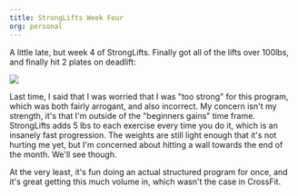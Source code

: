 ```yaml
---
title: StrongLifts Week Four
org: personal
---
```


A little late, but week 4 of StrongLifts. Finally got all of the lifts over
100lbs, and finally hit 2 plates on deadlift:

![](/images/StrongLifts-week-4.jpg)

Last time, I said that I was worried that I was "too strong" for this program,
which was both fairly arrogant, and also incorrect. My concern isn't my
strength, it's that I'm outside of the "beginners gains" time frame.
StrongLifts adds 5 lbs to each exercise every time you do it, which is an
insanely fast progression. The weights are still light enough that it's not
hurting me yet, but I'm concerned about hitting a wall towards the end of the
month. We'll see though.

At the very least, it's fun doing an actual structured program for once, and
it's great getting this much volume in, which wasn't the case in CrossFit.
